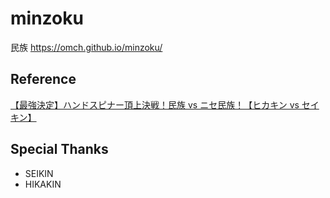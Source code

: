 # minzoku
民族 https://omch.github.io/minzoku/

## Reference
[【最強決定】ハンドスピナー頂上決戦！民族 vs ニセ民族！【ヒカキン vs セイキン】](https://youtu.be/d3SnQ49utsE)

## Special Thanks
* SEIKIN
* HIKAKIN
